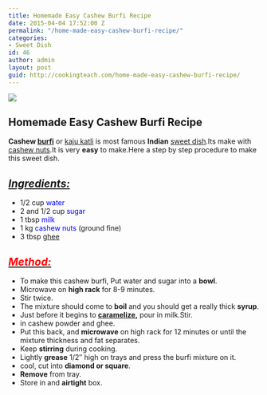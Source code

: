 ```yaml
---
title: Homemade Easy Cashew Burfi Recipe
date: 2015-04-04 17:52:00 Z
permalink: "/home-made-easy-cashew-burfi-recipe/"
categories:
- Sweet Dish
id: 46
author: admin
layout: post
guid: http://cookingteach.com/home-made-easy-cashew-burfi-recipe/
---
```


[![](http://2.bp.blogspot.com/-XKt2aLzCRno/VSAZk5fZAnI/AAAAAAAAANE/VXW5CDPww-Q/s1600/5d4aa9c8-8e9d-4988-8a62-2ec9a1e3663c.jpg)](http://2.bp.blogspot.com/-XKt2aLzCRno/VSAZk5fZAnI/AAAAAAAAANE/VXW5CDPww-Q/s1600/5d4aa9c8-8e9d-4988-8a62-2ec9a1e3663c.jpg)

## Homemade Easy Cashew Burfi Recipe

**Cashew [burfi](http://en.wikipedia.org/wiki/Barfi "Barfi")** or [kaju katli](http://en.wikipedia.org/wiki/Kaju_Katli "Kaju Katli") is most famous **Indian** [sweet dish](http://en.wikipedia.org/wiki/Dessert "Dessert").Its make with [cashew nuts](http://en.wikipedia.org/wiki/Cashew "Cashew").It is very **easy** to make.Here a step by step procedure to make this sweet dish.

## _<u>Ingredients:</u>_

*   1/2 cup <span style="color: blue;">water</span>
*   2 and 1/2 cup <span style="color: blue;">sugar</span>
*   1 tbsp <span style="color: blue;">milk</span>
*   1 kg <span style="color: blue;">cashew nuts</span> (ground fine)
*   3 tbsp <span style="color: blue;">[ghee](http://en.wikipedia.org/wiki/Ghee "Ghee")</span>

## _<u><span style="color: red;">Method:</span></u>_

*   To make this cashew burfi, Put water and sugar into a **bowl**.
*   Microwave on **high rack** for 8-9 minutes.
*   Stir twice.
*   The mixture should come to **boil** and you should get a really thick **syrup**.
*   Just before it begins to **[caramelize](http://en.wikipedia.org/wiki/Caramelization "Caramelization"),** pour in milk.Stir.
*   in cashew powder and ghee.
*   Put this back, and **microwave** on high rack for 12 minutes or until the mixture thickness and fat separates.
*   Keep **stirring** during cooking.
*   Lightly **grease** 1/2″ high on trays and press the burfi mixture on it.
*   cool, cut into **diamond or square**.
*   **Remove** from tray.
*   Store in and **airtight** box.
